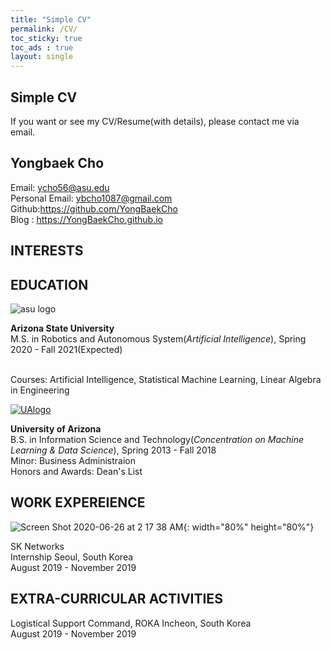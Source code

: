 ```yaml
---
title: "Simple CV"
permalink: /CV/
toc_sticky: true
toc_ads : true
layout: single
---
```


## Simple CV
If you want or see my CV/Resume(with details), please contact me via email.

## Yongbaek Cho

Email: ycho56@asu.edu 
<br>Personal Email: ybcho1087@gmail.com
<br>Github:https://github.com/YongBaekCho 
<br>Blog : https://YongBaekCho.github.io

## INTERESTS

<div style="text-align: left"><Computer Vision, Machine/Deep Learning, Reinforcement learning, Generative mod- els, Robotics</div>
  
## EDUCATION

![asu logo](https://user-images.githubusercontent.com/43649503/84981298-2ba5e500-b16f-11ea-9133-b16e5c41ac48.png)

<div style="text-align: left"><strong>Arizona State University</strong></div>
<div style="text-align: left"> M.S. in Robotics and Autonomous System(<em>Artificial Intelligence</em>), Spring 2020 - Fall 2021(Expected)</div>


<br>Courses: Artificial Intelligence, Statistical Machine Learning, Linear Algebra in Engineering

[![UAlogo](https://user-images.githubusercontent.com/43649503/84980195-5e9aa980-b16c-11ea-9f47-894fbaa9cc22.png)](https://www.arizona.edu)
<div style="text-align: left"><strong>University of Arizona</strong></div>
<div style="text-align: left"> B.S. in Information Science and Technology(<em>Concentration on Machine Learning & Data Science</em>), Spring 2013 - Fall 2018</div>
<div style="text-align: left">Minor: Business Administraion</div>
<div style="text-align: left">Honors and Awards: Dean's List</div>

## WORK EXPEREIENCE
![Screen Shot 2020-06-26 at 2 17 38 AM](https://user-images.githubusercontent.com/43649503/85767750-4a9a0d80-b753-11ea-91f0-889c4f4c1dff.png){: width="80%" height="80%"}

<div style="text-align: left">SK Networks</div>

<div style="text-align: left">Internship             Seoul, South Korea</div> 
<div style="text-align: left">August 2019 - November 2019</div> 

## EXTRA-CURRICULAR ACTIVITIES

<div style="text-align: left">Logistical Support Command, ROKA           Incheon, South Korea</div> 
<div style="text-align: left">August 2019 - November 2019</div> 
